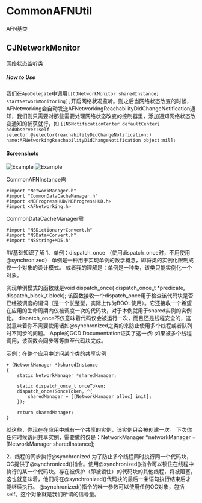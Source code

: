 # CommonAFNUtil
AFN基类

## CJNetworkMonitor
网络状态监听类

##### How to Use
我们在`AppDelegate`中调用`[[CJNetworkMonitor sharedInstance] startNetworkMonitoring];`开启网络状况监听。则之后当网络状态改变的时候，AFNetworking会自动发送AFNetworkingReachabilityDidChangeNotification通知，我们则只需要对那些需要处理网络状态改变的控制器里，添加通知网络状态改变通知的捕获就行，如
`[[NSNotificationCenter defaultCenter] addObserver:self selector:@selector(reachabilityDidChangeNotification:) name:AFNetworkingReachabilityDidChangeNotification object:nil];`

#### Screenshots
![Example](./Screenshots/Demo.gif "Demo")
![Example](./Screenshots/Demo.png "Demo")

CommonAFNInstance需

```
#import "NetworkManager.h"
#import "CommonDataCacheManager.h"
#import <MBProgressHUD/MBProgressHUD.h>
#import <AFNetworking.h>
```

CommonDataCacheManager需

```
#import "NSDictionary+Convert.h"
#import "NSData+Convert.h"
#import "NSString+MD5.h"
```

##基础知识了解
1、单例：dispatch_once （使用dispatch_once时，不用使用@synchronized）
单例是一种用于实现单例的数学概念，即将类的实例化限制成仅一个对象的设计模式。
或者我的理解是：单例是一种类，该类只能实例化一个对象。

实现单例模式的函数就是void dispatch_once( dispatch_once_t *predicate, dispatch_block_t block);
该函数接收一个dispatch_once用于检查该代码块是否已经被调度的谓词（是一个长整型，实际上作为BOOL使用）。它还接收一个希望在应用的生命周期内仅被调度一次的代码块，对于本例就用于shared实例的实例化。
dispatch_once不仅意味着代码仅会被运行一次，而且还是线程安全的，这就意味着你不需要使用诸如@synchronized之类的来防止使用多个线程或者队列时不同步的问题。
Apple的GCD Documentation证实了这一点:
如果被多个线程调用，该函数会同步等等直至代码块完成。

示例：在整个应用中访问某个类的共享实例
```
+ (NetworkManager *)sharedInstance
{
    static NetworkManager *sharedManager;

    static dispatch_once_t onceToken;
    dispatch_once(&onceToken, ^{
        sharedManager = [[NetworkManager alloc] init];
    });

    return sharedManager;
}
```
就这些，你现在在应用中就有一个共享的实例，该实例只会被创建一次。
下次你任何时候访问共享实例，需要做的仅是：NetworkManager *networkManager = [NetworkManager sharedInstance];

2、线程的同步执行@synchronized
为了防止多个线程同时执行同一个代码块，OC提供了@synchronized()指令。使用@synchronized()指令可以锁住在线程中执行的某一个代码块。存在被保护（即被锁住）的代码块的其他线程，将被阻塞，这也就意味着，他们将在@synchronized()代码块的最后一条语句执行结束后才能继续执行。
@synchronized()指令的唯一参数可以使用任何OC对象，包括self。这个对象就是我们所谓的信号量。